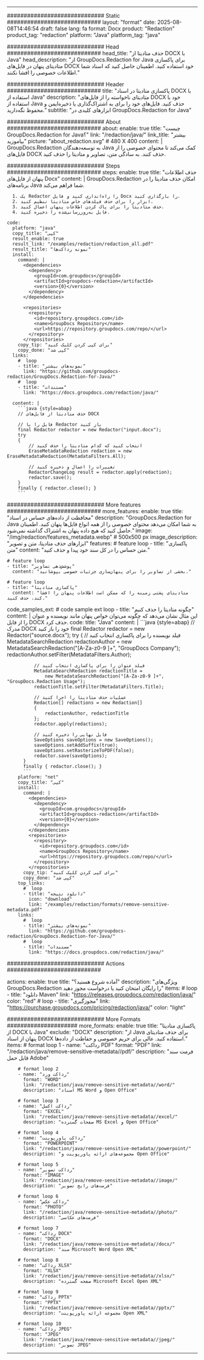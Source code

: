 
---
############################# Static ############################
layout: "format"
date:  2025-08-08T14:46:54
draft: false
lang: fa
format: Docx
product: "Redaction"
product_tag: "redaction"
platform: "Java"
platform_tag: "java"

############################# Head ############################
head_title: "حذف متادیتا از DOCX با Java"
head_description: "از GroupDocs.Redaction for Java برای پاکسازی متادیتای پنهان در فایل‌های DOCX خود استفاده کنید. اطمینان حاصل کنید که اسناد شما اطلاعات خصوصی را افشا نکنند."

############################# Header ############################
title: "پاکسازی متادیتا در اسناد DOCX با استفاده از Java" 
description: "متادیتای ناخواسته را از فایل‌های DOCX خود با استفاده از Java حذف کنید. فایل‌های خود را برای به اشتراک‌گذاری یا ذخیره‌ایمن و محفوظ نگه‌دارید."
subtitle: "ابزارهای کلیدی در GroupDocs.Redaction for Java" 

############################# About ############################
about:
    enable: true
    title: "چیست GroupDocs.Redaction for Java؟"
    link: "/redaction/java/"
    link_title: "بیشتر بیاموزید"
    picture: "about_redaction.svg" # 480 X 400
    content: |
       GroupDocs.Redaction به توسعه‌دهندگان Java کمک می‌کند تا محتوای خصوصی را از فایل‌های DOCX حذف کنند. به سادگی متن، تصاویر و متادیتا را حذف کنید.

############################# Steps ############################
steps:
    enable: true
    title: "حذف اطلاعات پنهان از فایل‌های Docx"
    content: |
      GroupDocs.Redaction امکان حذف متادیتا را در برنامه‌های Java شما فراهم می‌کند.
      
      1. یک Redactor را راه‌اندازی کنید و فایل Docx را بارگذاری کنید.
      2. ابزار را برای حذف فیلدهای خاص متادیتا تنظیم کنید.
      3. حذف متادیتا را برای پاک کردن اطلاعات پنهان اعمال کنید.
      4. فایل به‌روزرسانی‌شده را ذخیره کنید.
   
    code:
      platform: "java"
      copy_title: "کپی"
      result_enable: true
      result_link: "/examples/redaction/redaction_all.pdf"
      result_title: "نمونه رداکت‌ها"
      install:
        command: |
          <dependencies>
            <dependency>
              <groupId>com.groupdocs</groupId>
              <artifactId>groupdocs-redaction</artifactId>
              <version>{0}</version>
            </dependency>
          </dependencies>

          <repositories>
            <repository>
              <id>repository.groupdocs.com</id>
              <name>GroupDocs Repository</name>
              <url>https://repository.groupdocs.com/repo/</url>
            </repository>
          </repositories>
        copy_tip: "برای کپی کردن کلیک کنید"
        copy_done: "کپی شد"
      links:
        #  loop
        - title: "نمونه‌های بیشتر"
          link: "https://github.com/groupdocs-redaction/GroupDocs.Redaction-for-Java/"
        #  loop
        - title: "مستندات"
          link: "https://docs.groupdocs.com/redaction/java/"
          
      content: |
        ```java {style=abap}
        // حذف متادیتا از فایل‌های DOCX

        // فایل را با Redactor باز کنید
        final Redactor redactor = new Redactor("input.docx");
        try
        {
            // انتخاب کنید که کدام متادیتا را حذف کنید
            EraseMetadataRedaction redaction = new EraseMetadataRedaction(MetadataFilters.All);

            // تغییرات را اعمال و ذخیره کنید
            RedactorChangeLog result = redactor.apply(redaction);
            redactor.save();
        }
        finally { redactor.close(); }
        ```            


############################# More features ############################
more_features:
  enable: true
  title: "محافظت از داده‌های حساس در اسناد"
  description: "GroupDocs.Redaction for Java به شما امکان می‌دهد محتوای خصوصی را از همه انواع فایل‌ها پنهان کنید. اطمینان حاصل کنید که هیچ داده پنهان به اشتراک گذاشته نمی‌شود."
  image: "/img/redaction/features_metadata.webp" # 500x500 px
  image_description: "ابزارهای حذف متادیتا، متن و تصویر"
  features:
    # feature loop
    - title: "پاکسازی متن"
      content: "متن حساس را در کل سند خود پیدا و حذف کنید."

    # feature loop
    - title: "پوشش‌دهی تصاویر"
      content: "بخشی از تصاویر را برای پنهان‌سازی جزئیات خصوصی بپوشانید."

    # feature loop
    - title: "پاکسازی متادیتا"
      content: "متادیتای پشتی زمینه را که ممکن است اطلاعات پنهان را افشا کند، حذف کنید."
      
  code_samples_ext:
    # code sample ext loop
    - title: "چگونه متادیتا را حذف کنیم"
      content: |
        این مثال نشان می‌دهد که چگونه می‌توان خواص پنهان مانند نویسنده و عنوان را از فایل DOCX حذف کرد.
      code:
        title: "Java"
        content: |
          ```java {style=abap}
          //  مدرک DOCX خود را باز کنید
          final Redactor redactor = new Redactor("source.docx");
          try
          {
              // فیلد نویسنده را برای پاکسازی انتخاب کنید
              MetadataSearchRedaction redactionAuthor = 
                  new MetadataSearchRedaction("[A-Za-z0-9 ]+", "GroupDocs Company");
              redactionAuthor.setFilter(MetadataFilters.Author);

              // فیلد عنوان را برای پاکسازی انتخاب کنید
              MetadataSearchRedaction redactionTitle = 
                  new MetadataSearchRedaction("[A-Za-z0-9 ]+", "GroupDocs.Redaction Usage");
              redactionTitle.setFilter(MetadataFilters.Title);

              // عملیات حذف متادیتا را اجرا کنید
              Redaction[] redactions = new Redaction[]
              {
                  redactionAuthor, redactionTitle
              };
              redactor.apply(redactions);

              // فایل نهایی را ذخیره کنید
              SaveOptions saveOptions = new SaveOptions();
              saveOptions.setAddSuffix(true);
              saveOptions.setRasterizeToPDF(false);
              redactor.save(saveOptions);
          }
          finally { redactor.close(); }
          ```
        platform: "net"
        copy_title: "کپی"
        install:
          command: |
            <dependencies>
              <dependency>
                <groupId>com.groupdocs</groupId>
                <artifactId>groupdocs-redaction</artifactId>
                <version>{0}</version>
              </dependency>
            </dependencies>
            <repositories>
              <repository>
                <id>repository.groupdocs.com</id>
                <name>GroupDocs Repository</name>
                <url>https://repository.groupdocs.com/repo/</url>
              </repository>
            </repositories>
          copy_tip: "برای کپی کردن کلیک کنید"
          copy_done: "کپی شد"
        top_links:
          #  loop
          - title: "دانلود نتیجه"
            icon: "download"
            link: "/examples/redaction/formats/remove-sensitive-metadata.pdf"
        links:
          #  loop
          - title: "نمونه‌های بیشتر"
            link: "https://github.com/groupdocs-redaction/GroupDocs.Redaction-for-Java/"
          #  loop
          - title: "مستندات"
            link: "https://docs.groupdocs.com/redaction/java/"


############################# Actions ############################

actions:
  enable: true
  title: "آماده شروع هستید؟"
  description: "ویژگی‌های GroupDocs.Redaction را رایگان امتحان کنید یا درخواست مجوز دهید"
  items:
    #  loop
    - title: "دانلود Maven"
      link: "https://releases.groupdocs.com/redaction/java/"
      color: "red"
        #  loop
    - title: "مجوزگیری"
      link: "https://purchase.groupdocs.com/pricing/redaction/java/"
      color: "light"


############################# More Formats #####################
more_formats:
    enable: true
    title: "پاکسازی متادیتا از DOCX با Java"
    exclude: "DOCX"
    description: "از Java برای حذف متادیتای پنهان از اسناد DOCX استفاده کنید. عالی برای حریم خصوصی و حفاظت از داده‌ها."
    items: 
        # format loop 1
        - name: "رداکت PDF"
          format: "PDF"
          link: "/redaction/java/remove-sensitive-metadata//pdf/"
          description: "فرمت سند قابل حمل Adobe"

        # format loop 2
        - name: "رداکت ورد"
          format: "WORD"
          link: "/redaction/java/remove-sensitive-metadata//word/"
          description: "اسناد MS Word و Open Office"
          
        # format loop 3
        - name: "رداکت اکسل"
          format: "EXCEL"
          link: "/redaction/java/remove-sensitive-metadata//excel/"
          description: "صفحات گسترده MS Excel و Open Office"

        # format loop 4
        - name: "رداکت پاورپوینت"
          format: "POWERPOINT"
          link: "/redaction/java/remove-sensitive-metadata//powerpoint/"
          description: "مجموعه‌های ارائه پاورپوینت و Open Office"

        # format loop 5
        - name: "رداکت تصویر"
          format: "IMAGE"
          link: "/redaction/java/remove-sensitive-metadata//image/"
          description: "فرمت‌های رایج تصویر"

        # format loop 6
        - name: "رداکت عکس"
          format: "PHOTO"
          link: "/redaction/java/remove-sensitive-metadata//photo/"
          description: "فرمت‌های عکاسی"

        # format loop 7
        - name: "رداکت DOCX"
          format: "DOCX"
          link: "/redaction/java/remove-sensitive-metadata//docx/"
          description: "سند Microsoft Word Open XML"
          
        # format loop 8
        - name: "رداکت XLSX"
          format: "XLSX"
          link: "/redaction/java/remove-sensitive-metadata//xlsx/"
          description: "صفحه گسترده Microsoft Excel Open XML"
          
        # format loop 9
        - name: "رداکت PPTX"
          format: "PPTX"
          link: "/redaction/java/remove-sensitive-metadata//pptx/"
          description: "مجموعه ارائه پاورپوینت Open XML"

        # format loop 10
        - name: "رداکت JPEG"
          format: "JPEG"
          link: "/redaction/java/remove-sensitive-metadata//jpeg/"
          description: "تصویر JPEG"


---